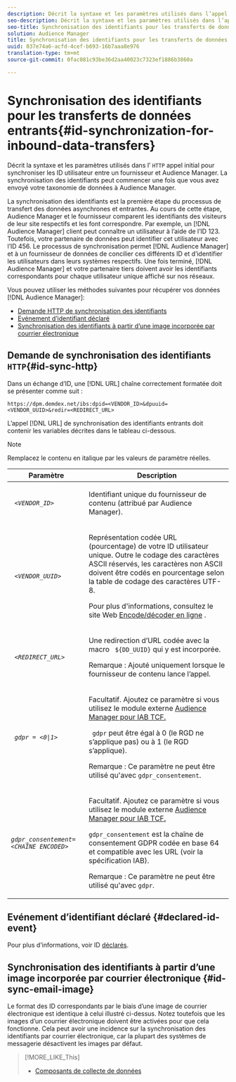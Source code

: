 ```yaml
---
description: Décrit la syntaxe et les paramètres utilisés dans l’appel HTTP initial pour synchroniser les ID utilisateur entre un fournisseur et Audience Manager. La synchronisation des identifiants peut commencer une fois que vous avez envoyé votre taxonomie de données à Audience Manager.
seo-description: Décrit la syntaxe et les paramètres utilisés dans l’appel HTTP initial pour synchroniser les ID utilisateur entre un fournisseur et Audience Manager. La synchronisation des identifiants peut commencer une fois que vous avez envoyé votre taxonomie de données à Audience Manager.
seo-title: Synchronisation des identifiants pour les transferts de données entrants
solution: Audience Manager
title: Synchronisation des identifiants pour les transferts de données entrants
uuid: 037e74a6-acfd-4cef-b693-16b7aaa8e976
translation-type: tm+mt
source-git-commit: 0fac081c93be36d2aa40023c7323ef1886b3860a

---
```



# Synchronisation des identifiants pour les transferts de données entrants{#id-synchronization-for-inbound-data-transfers}

Décrit la syntaxe et les paramètres utilisés dans l’ `HTTP` appel initial pour synchroniser les ID utilisateur entre un fournisseur et Audience Manager. La synchronisation des identifiants peut commencer une fois que vous avez envoyé votre taxonomie de données à Audience Manager.

<!-- c_id_sync_in.xml -->

La synchronisation des identifiants est la première étape du processus de transfert des données asynchrones et entrantes. Au cours de cette étape, Audience Manager et le fournisseur comparent les identifiants des visiteurs de leur site respectifs et les font correspondre. Par exemple, un [!DNL Audience Manager] client peut connaître un utilisateur à l’aide de l’ID 123. Toutefois, votre partenaire de données peut identifier cet utilisateur avec l’ID 456. Le processus de synchronisation permet [!DNL Audience Manager] et à un fournisseur de données de concilier ces différents ID et d’identifier les utilisateurs dans leurs systèmes respectifs. Une fois terminé, [!DNL Audience Manager] et votre partenaire tiers doivent avoir les identifiants correspondants pour chaque utilisateur unique affiché sur nos réseaux.

Vous pouvez utiliser les méthodes suivantes pour récupérer vos données [!DNL Audience Manager]:

* [Demande HTTP de synchronisation des identifiants](../../../integration/sending-audience-data/batch-data-transfer-explained/id-sync-http.md#id-sync-http)
* [Evénement d’identifiant déclaré](../../../integration/sending-audience-data/batch-data-transfer-explained/id-sync-http.md#declared-id-event)
* [Synchronisation des identifiants à partir d’une image incorporée par courrier électronique](../../../integration/sending-audience-data/batch-data-transfer-explained/id-sync-http.md#id-sync-email-image)

## Demande de synchronisation des identifiants `HTTP`{#id-sync-http}

Dans un échange d’ID, une [!DNL URL] chaîne correctement formatée doit se présenter comme suit :

```
https://dpm.demdex.net/ibs:dpid=<VENDOR_ID>&dpuuid=<VENDOR_UUID>&redir=<REDIRECT_URL>
```

L’appel [!DNL URL] de synchronisation des identifiants entrants doit contenir les variables décrites dans le tableau ci-dessous.

>[!NOTE]
>
>Remplacez le contenu en italique par les valeurs de paramètre réelles.

<table id="table_EB9F4246E2A34ABB8ED06EA458EB186F"> 
 <thead> 
  <tr> 
   <th colname="col1" class="entry"> Paramètre </th> 
   <th colname="col2" class="entry"> Description </th> 
  </tr> 
 </thead>
 <tbody> 
  <tr> 
   <td colname="col1"> <code> <i>&lt;VENDOR_ID&gt;</i></code> </td> 
   <td colname="col2"> <p>Identifiant unique du fournisseur de contenu (attribué par <span class="keyword"> Audience Manager</span>). </p> </td> 
  </tr> 
  <tr> 
   <td colname="col1"> <code> <i>&lt;VENDOR_UUID&gt;</i></code> </td> 
   <td colname="col2"> <p>Représentation codée URL (pourcentage) de votre ID utilisateur unique. Outre le codage des caractères ASCII réservés, les caractères non ASCII doivent être codés en pourcentage selon la table de codage des caractères UTF-8. </p> <p>Pour plus d'informations, consultez le site Web <a href="https://www.url-encode-decode.com" format="http" scope="external"> Encode/décoder en ligne</a> . </p> </td> 
  </tr> 
  <tr> 
   <td colname="col1"> <code> <i>&lt;REDIRECT_URL&gt;</i></code> </td> 
   <td colname="col2"> <p>Une redirection d’URL codée avec la macro <code> ${DD_UUID}</code> qui y est incorporée. </p> <p>Remarque :  Ajouté uniquement lorsque le fournisseur de contenu lance l’appel. </p> </td> 
  </tr> 
  <tr> 
   <td colname="col1"> <code> <i>gdpr = &lt;0|1&gt;</i></code> </td> 
   <td colname="col2"> <p>Facultatif. Ajoutez ce paramètre si vous utilisez le module externe <a href="../../../overview/aam-gdpr/aam-iab-plugin.md">Audience Manager pour IAB TCF.</a></p> <p><code> gdpr</code> peut être égal à 0 (le RGD ne s’applique pas) ou à 1 (le RGD s’applique). </p> <p> <b></b> Remarque : Ce paramètre ne peut être utilisé qu'avec <code>gdpr_consentement</code>.</p></td> 
  </tr> 
  <tr> 
   <td colname="col1"> <code><i>gdpr_consentement=&lt;CHAÎNE ENCODED&gt;</i></code> </td> 
   <td colname="col2"> <p>Facultatif. Ajoutez ce paramètre si vous utilisez le module externe <a href="../../../overview/aam-gdpr/aam-iab-plugin.md">Audience Manager pour IAB TCF.</a></p> <p><code>gdpr_consentement</code> est la chaîne de consentement GDPR codée en base 64 et compatible avec les URL (voir la spécification <a href="https://github.com/InteractiveAdvertisingBureau/GDPR-Transparency-and-Consent-Framework/blob/master/URL-based%20Consent%20Passing_%20Framework%20Guidance.md#specifications" format="http" scope="external"></a>IAB). </p> <p> <b></b> Remarque : Ce paramètre ne peut être utilisé qu'avec <code>gdpr</code>.</p> </td> 
  </tr> 
 </tbody> 
</table>

## Evénement d’identifiant déclaré {#declared-id-event}

Pour plus d’informations, voir ID [déclarés](../../../features/declared-ids.md).

## Synchronisation des identifiants à partir d’une image incorporée par courrier électronique {#id-sync-email-image}

Le format des ID correspondants par le biais d’une image de courrier électronique est identique à celui illustré ci-dessus. Notez toutefois que les images d’un courrier électronique doivent être activées pour que cela fonctionne. Cela peut avoir une incidence sur la synchronisation des identifiants par courrier électronique, car la plupart des systèmes de messagerie désactivent les images par défaut.

>[!MORE_LIKE_This]
>
>* [Composants de collecte de données](../../../reference/system-components/components-data-collection.md)

